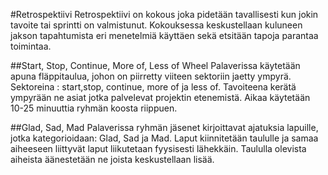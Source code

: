 #Retrospektiivi
Retrospektiivi on kokous joka pidetään tavallisesti kun jokin tavoite tai sprintti on valmistunut. Kokouksessa keskustellaan kuluneen jakson tapahtumista eri menetelmiä käyttäen sekä etsitään tapoja parantaa toimintaa.

##Start, Stop, Continue, More of, Less of Wheel
Palaverissa käytetään apuna fläppitaulua, johon on piirretty viiteen sektoriin jaetty ympyrä. Sektoreina : start,stop, continue, more of ja less of. Tavoiteena kerätä ympyrään ne asiat jotka palvelevat projektin etenemistä. Aikaa käytetään 10-25 minuuttia ryhmän koosta riippuen.

##Glad, Sad, Mad
Palaverissa ryhmän jäsenet kirjoittavat ajatuksia lapuille, jotka kategorioidaan: Glad, Sad ja Mad. Laput kiinnitetään taululle ja samaa aiheeseen liittyvät laput liikutetaan fyysisesti lähekkäin. Taululla olevista aiheista äänestetään ne joista keskustellaan lisää.
